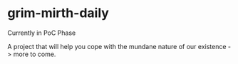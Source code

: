 ﻿# grim-mirth-daily

Currently in PoC Phase

A project that will help you cope with the mundane nature of our existence -> more to come.
